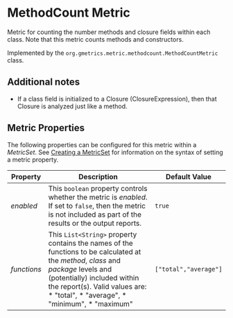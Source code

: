 # MethodCount Metric

 Metric for counting the number methods and closure fields within each class. Note that  this metric counts methods and constructors.

 Implemented by the `org.gmetrics.metric.methodcount.MethodCountMetric` class.


## Additional notes

 * If a class field is initialized to a Closure (ClosureExpression), then that Closure is analyzed just like a method.


## Metric Properties

  The following properties can be configured for this metric within a *MetricSet*. See [Creating a MetricSet](../CreatingMetricSet) for information on the syntax of setting a metric property.

| **Property**      | **Description**                                                    | **Default Value**      |
|-------------------|--------------------------------------------------------------------|------------------------|
| *enabled*         | This `boolean` property controls whether the metric is *enabled*. If set to `false`, then the metric is not included as part of the results or the output reports. | `true`                
| *functions*       | This `List<String>` property contains the names of the functions to be calculated at the *method*, *class* and *package* levels and (potentially) included within the report(s). Valid values are: * "total", * "average", * "minimum", * "maximum" | `["total","average"]`
